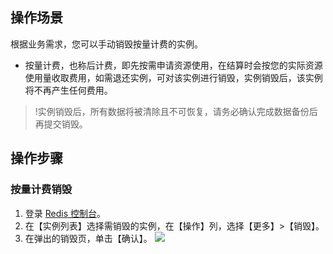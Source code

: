 ## 操作场景
根据业务需求，您可以手动销毁按量计费的实例。
- 按量计费，也称后计费，即先按需申请资源使用，在结算时会按您的实际资源使用量收取费用，如需退还实例，可对该实例进行销毁，实例销毁后，该实例将不再产生任何费用。

>!实例销毁后，所有数据将被清除且不可恢复，请务必确认完成数据备份后再提交销毁。


## 操作步骤

### 按量计费销毁
1. 登录 [Redis 控制台](https://console.cloud.tencent.com/redis)。
2. 在【实例列表】选择需销毁的实例，在【操作】列，选择【更多】>【销毁】。
3. 在弹出的销毁页，单击【确认】。
![](https://main.qcloudimg.com/raw/99634cfde7fabc5829f073e45d53a2e7.png)



